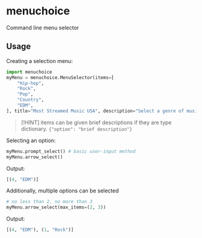 # menuchoice
Command line menu selector

## Usage
Creating a selection menu:
```python
import menuchoice
myMenu = menuchoice.MenuSelector(items=[
    "Hip-hop",
    "Rock",
    "Pop",
    "Country",
    "EDM",
], title="Most Streamed Music USA", description="Select a genre of music.")
```
> [!HINT]
> items can be given brief descriptions if they are type dictionary.
> `{"option": "brief description"}`

Selecting an option:
```python
myMenu.prompt_select() # basic user-input method
myMenu.arrow_select()
```
Output:
```python
[(4, "EDM")]
```
Additionally, multiple options can be selected
```python
# no less than 2, no more than 3
myMenu.arrow_select(max_items=(2, 3))
```
Output:
```python
[(4, "EDM"), (1, "Rock")]
```
